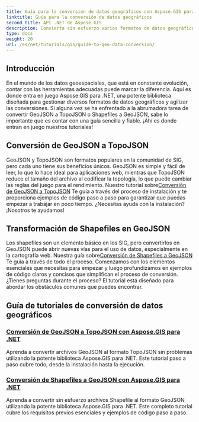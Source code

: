 ```yaml
---
title: Guía para la conversión de datos geográficos con Aspose.GIS para .NET
linktitle: Guía para la conversión de datos geográficos
second_title: API .NET de Aspose.GIS
description: Convierta sin esfuerzo varios formatos de datos geográficos con Aspose.GIS para .NET. Explore nuestros tutoriales sobre GeoJSON, TopoJSON y Shapefiles.
type: docs
weight: 20
url: /es/net/tutorials/gis/guide-to-geo-data-conversion/
---
```

## Introducción

En el mundo de los datos geoespaciales, que está en constante evolución, contar con las herramientas adecuadas puede marcar la diferencia. Aquí es donde entra en juego Aspose.GIS para .NET, una potente biblioteca diseñada para gestionar diversos formatos de datos geográficos y agilizar las conversiones. Si alguna vez se ha enfrentado a la abrumadora tarea de convertir GeoJSON a TopoJSON o Shapefiles a GeoJSON, sabe lo importante que es contar con una guía sencilla y fiable. ¡Ahí es donde entran en juego nuestros tutoriales!

## Conversión de GeoJSON a TopoJSON

 GeoJSON y TopoJSON son formatos populares en la comunidad de SIG, pero cada uno tiene sus beneficios únicos. GeoJSON es simple y fácil de leer, lo que lo hace ideal para aplicaciones web, mientras que TopoJSON reduce el tamaño del archivo al codificar la topología, lo que puede cambiar las reglas del juego para el rendimiento. Nuestro tutorial sobre[Conversión de GeoJSON a TopoJSON](./converting-geojson-to-topojson/) Te guía a través del proceso de instalación y te proporciona ejemplos de código paso a paso para garantizar que puedas empezar a trabajar en poco tiempo. ¿Necesitas ayuda con la instalación? ¡Nosotros te ayudamos!

## Transformación de Shapefiles en GeoJSON

Los shapefiles son un elemento básico en los SIG, pero convertirlos en GeoJSON puede abrir nuevas vías para el uso de datos, especialmente en la cartografía web. Nuestra guía sobre[Conversión de Shapefiles a GeoJSON](./converting-shapefile-to-geojson/) Te guía a través de todo el proceso. Comenzamos con los elementos esenciales que necesitas para empezar y luego profundizamos en ejemplos de código claros y concisos que simplifican el proceso de conversión. ¿Tienes preguntas durante el proceso? El tutorial está diseñado para abordar los obstáculos comunes que puedes encontrar.

## Guía de tutoriales de conversión de datos geográficos
### [Conversión de GeoJSON a TopoJSON con Aspose.GIS para .NET](./converting-geojson-to-topojson/)
Aprenda a convertir archivos GeoJSON al formato TopoJSON sin problemas utilizando la potente biblioteca Aspose.GIS para .NET. Este tutorial paso a paso cubre todo, desde la instalación hasta la ejecución.
### [Conversión de Shapefiles a GeoJSON con Aspose.GIS para .NET](./converting-shapefile-to-geojson/)
Aprenda a convertir sin esfuerzo archivos Shapefile al formato GeoJSON utilizando la potente biblioteca Aspose.GIS para .NET. Este completo tutorial cubre los requisitos previos esenciales y ejemplos de código paso a paso.